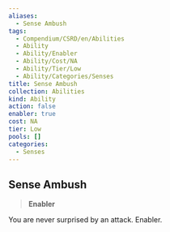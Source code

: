```yaml
---
aliases:
  - Sense Ambush
tags:
  - Compendium/CSRD/en/Abilities
  - Ability
  - Ability/Enabler
  - Ability/Cost/NA
  - Ability/Tier/Low
  - Ability/Categories/Senses
title: Sense Ambush
collection: Abilities
kind: Ability
action: false
enabler: true
cost: NA
tier: Low
pools: []
categories:
  - Senses
---
```

## Sense Ambush    
>**Enabler**  
    
You are never surprised by an attack. Enabler.